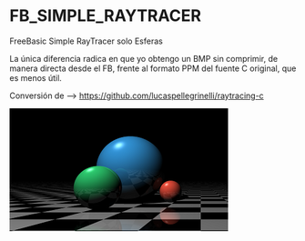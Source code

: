 # FB_SIMPLE_RAYTRACER
FreeBasic Simple RayTracer solo Esferas

La única diferencia radica en que yo obtengo un BMP sin comprimir, de manera directa desde el FB, frente al formato PPM del fuente C original, que es menos útil.

Conversión de --> https://github.com/lucaspellegrinelli/raytracing-c

![Imagen fb_raytracer.png](https://github.com/jepalza/FB_SIMPLE_RAYTRACER/blob/main/fb_raytracer.png)
